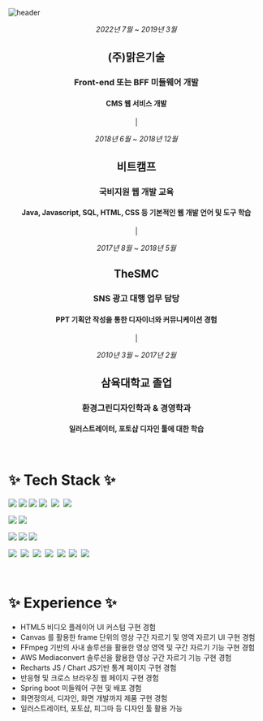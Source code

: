 
![header](https://capsule-render.vercel.app/api?type=waving&color=0:C2306C,100:5571FD&height=180&text=간결함을%20좋아하는%20Front-end%20Developer&fontSize=35&fontColor=fff&fontAlignY=35&animation=twinkling)

_<p align="center">2022년 7월 ~ 2019년 3월</p>_
<!-- --- 2022년 7월 ~ 2019년 3월 --- -->

<h2 align="center" font="bold">(주)맑은기술</h2>
<h3 align="center">Front-end 또는 BFF 미들웨어 개발</h3>
<h4 align="center">CMS 웹 서비스 개발</h4>

<p align="center">|</p>

_<p align="center">2018년 6월 ~ 2018년 12월</p>_
<h2 align="center">비트캠프</h2>
<h3 align="center">국비지원 웹 개발 교육</h3>
<h4 align="center">Java, Javascript, SQL, HTML, CSS 등 기본적인 웹 개발 언어 및 도구 학습</h4>

<p align="center">|</p>

_<p align="center">2017년 8월 ~ 2018년 5월</p>_
<h2 align="center">TheSMC</h2>
<h3 align="center">SNS 광고 대행 업무 담당</h3>
<h4 align="center">PPT 기획안 작성을 통한 디자이너와 커뮤니케이션 경험</h4>

<p align="center">|</p>

_<p align="center">2010년 3월 ~ 2017년 2월</p>_
<h2 align="center">삼육대학교 졸업</h2>
<h3 align="center">환경그린디자인학과 & 경영학과</h3>
<h4 align="center">일러스트레이터, 포토샵 디자인 툴에 대한 학습</h4>

<br/>

<h1 align="">✨ Tech Stack ✨</h1>

<p align=""><img src="https://img.shields.io/badge/JavaScript-F03C87?style=flat-square&logo=JavaScript&logoColor=yellow"/></a>&nbsp<img src="https://img.shields.io/badge/Typescript-F03C87?style=flat-square&logo=Typescript&logoColor=5571FD"/></a>&nbsp<img src="https://img.shields.io/badge/React-F03C87?style=flat-square&logo=React&logoColor=5571FD"/></a>&nbsp<img src="https://img.shields.io/badge/NextJS-F03C87?style=flat-square&logo=next.js&logoColor=white"/></a>&nbsp
<img src="https://img.shields.io/badge/Electron-F03C87?style=flat-square&logo=electron&logoColor=white"/></a>&nbsp
<img src="https://img.shields.io/badge/Webpack-F03C87?style=flat-square&logo=webpack&logoColor=5571FD"/></a>&nbsp
</p>
<p align="">
<img src="https://img.shields.io/badge/Java-5571FD?style=flat-square&logo=openjdk&logoColor=red"/></a>&nbsp<img src="https://img.shields.io/badge/Spring Boot-5571FD?style=flat-square&logo=spring boot&logoColor=green"/></a>&nbsp
</p>
<p align="">
<img src="https://img.shields.io/badge/Apache Tomcat-5571FD?style=flat-square&logo=Apache Tomcat&logoColor=yellow"/></a>&nbsp<img src="https://img.shields.io/badge/Nginx-5571FD?style=flat-square&logo=nginx&logoColor=green"/></a>&nbsp<img src="https://img.shields.io/badge/Docker-5571FD?style=flat-square&logo=docker&logoColor=white"/></a>&nbsp
</p>
<p align="">
<img src="https://img.shields.io/badge/AWS S3-1B3DAD?style=flat-square&logo=amazon aws&logoColor=red"/></a>&nbsp
<img src="https://img.shields.io/badge/AWS Cloudfront-1B3DAD?style=flat-square&logo=amazon aws&logoColor=red"/></a>&nbsp
<img src="https://img.shields.io/badge/AWS Amplify-1B3DAD?style=flat-square&logo=amazon aws&logoColor=red"/></a>&nbsp
<img src="https://img.shields.io/badge/AWS EC2-1B3DAD?style=flat-square&logo=amazon aws&logoColor=red"/></a>&nbsp
<img src="https://img.shields.io/badge/AWS Mediaconvert-1B3DAD?style=flat-square&logo=amazon aws&logoColor=red"/></a>&nbsp
<img src="https://img.shields.io/badge/AWS Lambda-1B3DAD?style=flat-square&logo=amazon aws&logoColor=red"/></a>&nbsp
<img src="https://img.shields.io/badge/AWS EventBridge-1B3DAD?style=flat-square&logo=amazon aws&logoColor=red"/></a>&nbsp
</p>

<br/>

<h1 align="">✨ Experience ✨</h1>

- HTML5 비디오 플레이어 UI 커스텀 구현 경험
- Canvas 를 활용한 frame 단위의 영상 구간 자르기 및 영역 자르기 UI 구현 경험
- FFmpeg 기반의 사내 솔루션을 활용한 영상 영역 및 구간 자르기 기능 구현 경험
- AWS Mediaconvert 솔루션을 활용한 영상 구간 자르기 기능 구현 경험 
- Recharts JS / Chart JS기반 통계 페이지 구현 경험
- 반응형 및 크로스 브라우징 웹 페이지 구현 경험
- Spring boot 미들웨어 구현 및 배포 경험
- 화면정의서, 디자인, 화면 개발까지 제품 구현 경험
- 일러스트레이터, 포토샵, 피그마 등 디자인 툴 활용 가능
  

<!-- **jinwoongBang/jinwoongBang** is a ✨ _special_ ✨ repository because its `README.md` (this file) appears on your GitHub profile.

Here are some ideas to get you started:

- 🔭 I’m currently working on ...
- 🌱 I’m currently learning ...
- 👯 I’m looking to collaborate on ...
- 🤔 I’m looking for help with ...
- 💬 Ask me about ...
- 📫 How to reach me: ...
- 😄 Pronouns: ...
- ⚡ Fun fact: ... -->

